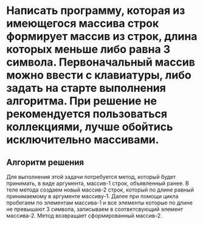 # Написать программу, которая из имеющегося массива строк формирует массив из строк, длина которых меньше либо равна 3 символа. Первоначальный массив можно ввести с клавиатуры, либо задать на старте выполнения алгоритма. При решение не рекомендуется пользоваться коллекциями, лучше обойтись исключительно массивами.

## Алгоритм решения

Для выполнения этой задачи потребуется метод, который будет принимать, в виде аргумента, массив-1 строк, объявленный ранее. В теле метода создаем новый массив-2 строк, который по длине равный принимаемому в аргументе массиву-1. Далее при помощи цикла пробегаем по элементам массива-1 и все элементы которые по длине не превышают 3 символа, записываем в соответсвующий элемент массива-2. Метод возвращает сформированный массив-2.